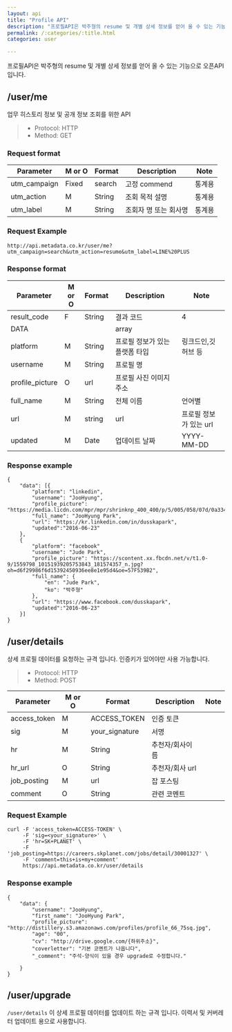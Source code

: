 ```yaml
---
layout: api
title: "Profile API"
description: "프로필API은 박주형의 resume 및 개별 상세 정보를 얻어 올 수 있는 기능으로 오픈API 입니다."
permalink: /:categories/:title.html
categories: user

---
```



프로필API은 박주형의 resume 및 개별 상세 정보를 얻어 올 수 있는 기능으로 오픈API 입니다.

## /user/me
업무 히스토리 정보 및 공개 정보 조회를 위한 API

> * Protocol: HTTP
> * Method:	 GET

### Request format

|Parameter	|M or O|Format|Description|Note|
|-----|-----|-----|-----|-----|
|utm_campaign|Fixed|search|고정 commend|통계용|
|utm_action	|M|String|조회 목적 설명|통계용|
|utm_label|M|String|조회자 명 또는 회사명|통계용|


### Request Example
```{language-markup}
http://api.metadata.co.kr/user/me?
utm_campaign=search&utm_action=resume&utm_label=LINE%20PLUS
```
### Response format

|Parameter	|M or O|Format|Description|Note|
|-----|-----|-----|-----|-----|
|result_code|F|String|결과 코드|4|
|DATA|||array||
|platform|M|String|프로필 정보가 있는 플랫폼 타입|링크드인,깃허브 등|
|username|M|String|프로필 명||
|profile_picture|O|url|프로필 사진 이미지 주소||
|full_name|M|String|전체 이름|언어별|
|url|M|string|url|프로필 정보가 있는 url||
|updated|M|Date|업데이트 날짜|YYYY-MM-DD|

### Response example

```{language-json}
{
    "data": [{
	    "platform": "linkedin",
        "username": "JooHyung",
        "profile_picture": "https://media.licdn.com/mpr/mpr/shrinknp_400_400/p/5/005/058/07d/0a334f2.jpg",
        "full_name": "JooHyung Park",
        "url": "https://kr.linkedin.com/in/dusskapark",
        "updated":"2016-06-23"
    },
    {
	    "platform": "facebook"
        "username": "Jude Park",
        "profile_picture": "https://scontent.xx.fbcdn.net/v/t1.0-9/1559798_10151939205753843_181574357_n.jpg?oh=d6f29986f6d15392450936ee8e1e95d4&oe=57F539B2",
        "full_name": {
	        "en": "Jude Park",
	        "ko": "박주형"
	    },
        "url": "https://www.facebook.com/dusskapark",
        "updated":"2016-06-23"
    }]
}

```

## /user/details
상세 프로필 데이터를 요청하는 규격 입니다. 인증키가 있어야만 사용 가능합니다.

> * Protocol: HTTP
> * Method:	 POST

|Parameter	|M or O|Format|Description|Note|
|-----|-----|-----|-----|-----|
|access_token|M|ACCESS_TOKEN|인증 토큰||
|sig|M|your_signature|서명||
|hr|M|String|추천자/회사이름||
|hr_url|O|String|추천자/회사 url||
|job_posting|M|url|잡 포스팅||
|comment|O|String|관련 코멘트||


### Request Example
```{language-markup}
curl -F 'access_token=ACCESS-TOKEN' \
     -F 'sig=<your_signature>' \
     -F 'hr=SK+PLANET' \
     -F 'job_posting=https://careers.skplanet.com/jobs/detail/30001327' \
     -F 'comment=this+is+my+comment'
     https://api.metadata.co.kr/user/details
```

### Response example

```{language-json}
{
	"data": {
		"username": "JooHyung",
		"first_name": "JooHyung Park",
		"profile_picture": "http://distillery.s3.amazonaws.com/profiles/profile_66_75sq.jpg",
		"age": "00",
		"cv": "http://drive.google.com/{하위주소}",
		"coverletter": "기본 코멘트가 나옵니다",
		"_comment": "주석-양식이 있을 경우 upgrade로 수정합니다."

	}
}
```

## /user/upgrade
`/user/details` 이 상세 프로필 데이터를 업데이트 하는 규격 입니다. 이력서 및 커버레터 업데이트 용으로 사용합니다.
